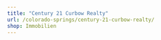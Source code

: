 ```yaml
---
title: "Century 21 Curbow Realty"
url: /colorado-springs/century-21-curbow-realty/
shop: Immobilien
---
```

